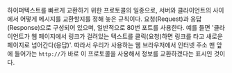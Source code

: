 하이퍼텍스트를 빠르게 교환하기 위한 프로토콜의 일종으로, 서버와 클라이언트의 사이에서 어떻게 메시지를 교환할지를 정해 놓은 규칙이다. 요청(Request)과 응답(Response)으로 구성되어 있으며, 일반적으로 80번 포트를 사용한다. 예를 들면 '클라이언트가 웹 페이지에서 링크가 걸려있는 텍스트를 클릭(요청)하면 링크를 타고 새로운 페이지로 넘어간다(응답)'. 따라서 우리가 사용하는 웹 브라우저에서 인터넷 주소 맨 앞에 들어가는 `http://`가 바로 이 프로토콜을 사용해서 정보를 교환하겠다는 표시인 것이다.